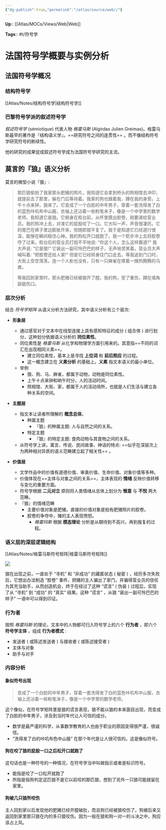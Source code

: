 ```yaml
---
{"dg-publish":true,"permalink":"/atlas/source/web//"}
---
```



**Up**:: [[Atlas/MOCs/Views/Web\|Web]]

**Tags**:: #t/符号学 

# 法国符号学概要与实例分析

## 法国符号学概况

### 结构符号学

[[Atlas/Notes/结构符号学\|结构符号学]]

### 巴黎符号学派的叙述符号学

*叙述符号学* (sémiotique) 代表人物 *格雷马斯* (Algirdas Julien Greimas)。格雷马斯最早的著作是『结构语义学』。==研究符号之间的连贯性== 。而不像结构符号学研究符号的断续性。

他的研究的成果促成叙述符号学成为法国符号学研究的主流。

## 莫言的『狼』语义分析

莫言的微型小说『狼』:

> 那匹狼偷拍了我家那头肥猪的照片。我知道它会拿到桥头的照相馆去冲印，就提前去了那里，躲在门后等待着。我家的狗也跟着我，蹲在我的身旁。上午十点来钟，狼来了。它变成了一个白脸的中年男子，穿着一套洗得发了白的蓝色咔叽布中山服，衣袖上还沾着一些粉笔末子，像是一个中学里的数学老师。我知道它是狼。它俯身在柜台前，从怀里摸出胶卷，刚要递给营业员。我的狗冲上去，对准它的屁股咬了一口。它大叫一声，声音很凄厉。它的尾巴在裤子里边膨胀开来，但随即就平复了。我于是知道它已经道行很深，能够在瞬间稳住心神。我的狗松开口就跑了。我一个箭步冲上去将胶卷夺了过来。柜台后的营业员打抱不平地说: “你这个人，怎么这样霸道?” 我大声说: “它是狼!” 它装出一副可怜巴巴的样子，无声地苦笑着。营业员大声喊叫着: “把胶卷还给人家!” 但是它已经转身往门口走去。等我追到门口时，大街上空空荡荡，连一个人影也没有，只有一只麻雀在啄着一摊热腾腾的马粪。  
> 
> 等我回到家里时，那头肥猪已经被狼开了膛。我的狗，受了重伤，蹲在墙角舔舐伤口。

### 层次分析

结合 *符号学矩阵* 从语义分析方法研究，其中语义分析有三个层次:

- **形象层**
	- 通过感官对于文本中在线型连接上具有感知特征的成分 ( 组合体 ) 进行划分，这种划分依据语义分析的 **同位素性**。
	- 同位素性是 *格雷马斯* 从化学和物理学方面引用来的。其意指==不同的词汇在出现相同义素==。
		- 建立同位素性，基本上是寻找 **上位词** 和 **前后照应** 的过程。
		- 这一概念建立在 **义素分析** 的基础上。**义素** 指文本语义的最小单位。
	- 举例
		- 狼、狗、马、麻雀，都属于动物，动物是同位素性。
		- 上午十点来钟和晌午时分，人的活动时间。
		- 照相馆、大街、家，都属于人的活动场所，也就是人们生活与建立各种关系的空间。

- **主题层**
	- 指文本让读者所理解的 **概念总体**。
		 - 种属主题
			 - 『狼』的种属主题: 人与自然之间的关系。
		 - 特定主题
			 - 『狼』的特定主题: 食肉动物与其食物之间的关系。
	- 从符号学上讲，寓言、传说、民间故事、神话的特点: ==似乎在深层次上为两种相对异质的语义范畴建立起了相关性== 。

- **价值层**
	- 文学作品中的价值有道德价值、审美价值、生命价值、对象价值等多种。
	- 价值体现在==主体与对象之间的关系==，主体表现的 **情绪** 反映价值转移与变化的重要方面。
	- 符号学根据 **二元对立** 原则将人类情绪从总体上划分为 **惬意** 与 **不悦** 两大范畴。
	- 『狼』的情绪范畴
		- 主要价值对象是肥猪。直接的价值对象是拍有肥猪照片的胶卷。
		- 胶卷的争夺中，猪的主人表现愤怒。
			- *格雷玛斯* 根据 **模态理论** 分析是从期待到不高兴，再到报复的过程。

### 语义层的深层逻辑结构

[[Atlas/Notes/格雷马斯符号矩阵\|格雷马斯符号矩阵]]

![](https://img.ractive.site/ominivore/i/2024-07/f191df73f45c5259a8d109d2f4654d6e.jpg)

狼在出现之前，一直处于 “寻机” 和 “非成功” 的藏匿状态 ( 秘密 ) ，经历多次失败后，它想出办法制造 “胶卷” 事件，把猪的主人骗出了家门，并骗得营业员的信任为其充当助手，从而创造机会，终于在经过了这种 “谎言” ( 伪装 ) 过程后，实现了从 “寻机” 到 “成功” 的 “真实” 结果。这种 “谎言” ，从狼 “装出一副可怜巴巴的样子” 一语中可以得到印证。

### 行为者

按照 *格雷玛斯* 的理论，文本中的人物都可归入符号学上的六个 **行为者** ，即六个 **符号学主体** ，组成 **行为者模式** :

- 发送者 ( 或陈述发送者 ) 与接收者 ( 或陈述接受者 )
- 主体与对象
- 助手与对手

### 内容分析

#### 象似符号出现

> 变成了一个白脸的中年男子，穿着一套洗得发了白的蓝色咔叽布中山服，衣袖上还沾着一些粉笔沫子，像是一个中学里的数学老师。

这个像似，在符号学矩阵里是狼的谎言表现，狼不能以狼的本来面目出现，而变成了白脸的中年男子，涉及到当时年代让人可信的成分。

- 数学是最严谨的科学，从事数学教育的人也由于职业的原因变得很严谨，很诚信。
- “洗得发了白的咔叽布色中山服” 在那个年代是让人很可信的。这是像似符号。

#### 狗在咬了狼的屁股一口之后松开口就跑了

这句话也是一种符号的一种情况，在符号学当中叫做指示或者是标识符号。

- 能指是咬了一口松开就跑了
- 所指是指狗判定这匹狼不是它以前咬的那匹狼，想到了另外一只狼可能就留在家里。

#### 狗被几只狼所咬伤

主人回到家以后发现他的肥猪已经开膛破肚，而且狗已经被狼咬伤了。狗被后来又返回到家里那只狼在内的多只狼咬伤。因为一般在狼和狗一对一的斗决之中，狗应该占上风。
